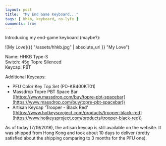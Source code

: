 ```yaml
---
layout: post
title:  "My End Game Keyboard..."
tags: [ hhkb, keyboard, no-lyfe ]
comments: true
---
```


Introducing my end-game keyboard (maybe?):

![My Love]({{ "/assets/hhkb.jpg" | absolute_url }} "My Love")

Name: HHKB Type-S  
Switch: 45g Topre Silenced  
Keycap: PBT

Additional Keycaps:

- PFU Color Key Top Set (PD-KB400KT01)
- Massdrop Topre PBT Space Bar ([https://www.massdrop.com/buy/topre-pbt-spacebar](https://www.massdrop.com/buy/topre-pbt-spacebar))
- Artisan Keycap 'Trooper - Black Red' ([https://www.hotkeysproject.com/products/trooper-black-red](https://www.hotkeysproject.com/products/trooper-black-red))

As of today (7/19/2018), the artisan keycap is still available on the website. It was shipped from Hong Kong and took about 10 days to deliver (pretty satisfied about the shipping comparing to 3 months for the PFU one).
